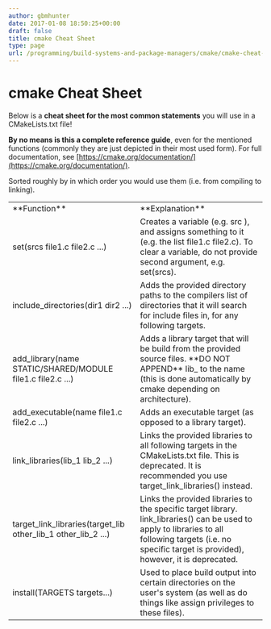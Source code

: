 ```yaml
---
author: gbmhunter
date: 2017-01-08 18:50:25+00:00
draft: false
title: cmake Cheat Sheet
type: page
url: /programming/build-systems-and-package-managers/cmake/cmake-cheat-sheet
---
```


# cmake Cheat Sheet




Below is a **cheat sheet for the most common statements** you will use in a CMakeLists.txt file!




**By no means is this a complete reference guide**, even for the mentioned functions (commonly they are just depicted in their most used form). For full documentation, see [https://cmake.org/documentation/](https://cmake.org/documentation/).




Sorted roughly by in which order you would use them (i.e. from compiling to linking).


<table >
<tbody >
<tr >

<td >**Function**
</td>

<td >**Explanation**
</td>
</tr>
<tr >

<td >set(srcs file1.c file2.c ...)
</td>

<td >Creates a variable (e.g. src ), and assigns something to it (e.g. the list file1.c file2.c). To clear a variable, do not provide second argument, e.g. set(srcs).
</td>
</tr>
<tr >

<td >include_directories(dir1 dir2 ...)
</td>

<td >Adds the provided directory paths to the compilers list of directories that it will search for include files in, for any following targets.
</td>
</tr>
<tr >

<td >add_library(name STATIC/SHARED/MODULE file1.c file2.c ...)
</td>

<td >Adds a library target that will be build from the provided source files. **DO NOT APPEND** lib_ to the name (this is done automatically by cmake depending on architecture).
</td>
</tr>
<tr >

<td >add_executable(name file1.c file2.c ...)
</td>

<td >Adds an executable target (as opposed to a library target).
</td>
</tr>
<tr >

<td >link_libraries(lib_1 lib_2 ...)
</td>

<td >Links the provided libraries to all following targets in the CMakeLists.txt file. This is deprecated. It is recommended you use target_link_libraries() instead.
</td>
</tr>
<tr >

<td >target_link_libraries(target_lib other_lib_1 other_lib_2 ...)
</td>

<td >Links the provided libraries to the specific target library. link_libraries() can be used to apply to libraries to all following targets (i.e. no specific target is provided), however, it is deprecated.
</td>
</tr>
<tr >

<td >install(TARGETS targets...)
</td>

<td >Used to place build output into certain directories on the user's system (as well as do things like assign privileges to these files).
</td>
</tr>
</tbody>
</table>
